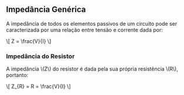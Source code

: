 ## Impedância Genérica

A impedância de todos os elementos passivos de um circuito pode ser caracterizada por uma relação entre tensão e corrente dada por:

\\[
Z = \frac{V}{I}
\\]

### Impedância do Resistor

A impedância \\(Z\\) do resistor é dada pela sua própria resistência \\(R\\), portanto:

\\[
    Z_{R} = R = \frac{V}{I}
\\]
